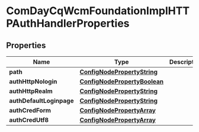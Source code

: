 
# ComDayCqWcmFoundationImplHTTPAuthHandlerProperties

## Properties
Name | Type | Description | Notes
------------ | ------------- | ------------- | -------------
**path** | [**ConfigNodePropertyString**](ConfigNodePropertyString.md) |  |  [optional]
**authHttpNologin** | [**ConfigNodePropertyBoolean**](ConfigNodePropertyBoolean.md) |  |  [optional]
**authHttpRealm** | [**ConfigNodePropertyString**](ConfigNodePropertyString.md) |  |  [optional]
**authDefaultLoginpage** | [**ConfigNodePropertyString**](ConfigNodePropertyString.md) |  |  [optional]
**authCredForm** | [**ConfigNodePropertyArray**](ConfigNodePropertyArray.md) |  |  [optional]
**authCredUtf8** | [**ConfigNodePropertyArray**](ConfigNodePropertyArray.md) |  |  [optional]




